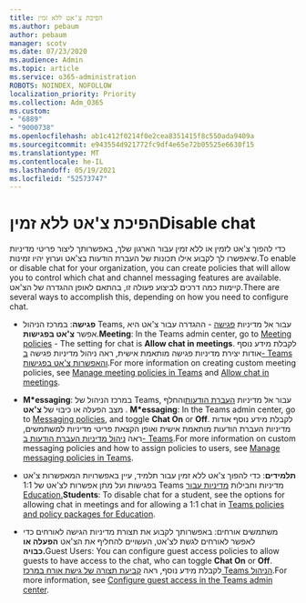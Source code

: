 ```yaml
---
title: הפיכת צ'אט ללא זמין
ms.author: pebaum
author: pebaum
manager: scotv
ms.date: 07/23/2020
ms.audience: Admin
ms.topic: article
ms.service: o365-administration
ROBOTS: NOINDEX, NOFOLLOW
localization_priority: Priority
ms.collection: Adm_O365
ms.custom:
- "6889"
- "9000738"
ms.openlocfilehash: ab1c412f0214f0e2cea8351415f8c550ada9409a
ms.sourcegitcommit: e943554d921772fc9df4e65e72b05525e6630f15
ms.translationtype: MT
ms.contentlocale: he-IL
ms.lasthandoff: 05/19/2021
ms.locfileid: "52573747"
---
```

# <a name="disable-chat"></a><span data-ttu-id="0a566-102">הפיכת צ'אט ללא זמין</span><span class="sxs-lookup"><span data-stu-id="0a566-102">Disable chat</span></span>

<span data-ttu-id="0a566-103">כדי להפוך צ'אט לזמין או ללא זמין עבור הארגון שלך, באפשרותך ליצור פריטי מדיניות שיאפשרו לך לקבוע אילו תכונות של העברת הודעות בצ'אט וערוץ יהיו זמינות.</span><span class="sxs-lookup"><span data-stu-id="0a566-103">To enable or disable chat for your organization, you can create policies that will allow you to control which chat and channel messaging features are available.</span></span> <span data-ttu-id="0a566-104">קיימות כמה דרכים לביצוע פעולה זו, בהתאם לאופן ההגדרה של הצ'אט.</span><span class="sxs-lookup"><span data-stu-id="0a566-104">There are several ways to accomplish this, depending on how you need to configure chat.</span></span>

- <span data-ttu-id="0a566-105">**פגישה**: במרכז הניהול Teams, עבור אל מדיניות [פגישה](https://admin.teams.microsoft.com/) - ההגדרה עבור צ'אט היא אפשר **צ'אט בפגישות**.</span><span class="sxs-lookup"><span data-stu-id="0a566-105">**Meeting**: In the Teams admin center, go to [Meeting policies](https://admin.teams.microsoft.com/) - The setting for chat is **Allow chat in meetings**.</span></span> <span data-ttu-id="0a566-106">לקבלת מידע נוסף אודות יצירת מדיניות פגישה מותאמת אישית, ראה ניהול מדיניות פגישה [ב- Teams](/microsoftteams/meeting-policies-in-teams) [והאפשרות צ'אט בפגישות](/microsoftteams/meeting-policies-in-teams#allow-chat-in-meetings).</span><span class="sxs-lookup"><span data-stu-id="0a566-106">For more information on creating custom meeting policies, see [Manage meeting policies in Teams](/microsoftteams/meeting-policies-in-teams) and [Allow chat in meetings](/microsoftteams/meeting-policies-in-teams#allow-chat-in-meetings).</span></span>

- <span data-ttu-id="0a566-107">**M\*essaging**: במרכז הניהול של Teams, עבור אל מדיניות [העברת הודעות](https://admin.teams.microsoft.com/)והחלף מצב הפעלה או כיבוי של **צ'אט** . </span><span class="sxs-lookup"><span data-stu-id="0a566-107">**M\*essaging**: In the Teams admin center, go to [Messaging policies](https://admin.teams.microsoft.com/), and toggle **Chat On** or **Off**.</span></span> <span data-ttu-id="0a566-108">לקבלת מידע נוסף אודות מדיניות העברת הודעות מותאמת אישית ואופן הקצאת פריטי מדיניות למשתמשים, ראה [ניהול מדיניות העברת הודעות ב- Teams](/microsoftteams/messaging-policies-in-teams).</span><span class="sxs-lookup"><span data-stu-id="0a566-108">For more information on custom messaging policies and how to assign policies to users, see [Manage messaging policies in Teams](/microsoftteams/messaging-policies-in-teams).</span></span>

- <span data-ttu-id="0a566-109">**תלמידים**: כדי להפוך צ'אט ללא זמין עבור תלמיד, עיין באפשרויות המאפשרות צ'אט בפגישות ועל מתן אפשרות לצ'אט של 1:1 Teams מדיניות וחבילות [מדיניות עבור Education.](/microsoftteams/policy-packages-edu)</span><span class="sxs-lookup"><span data-stu-id="0a566-109">**Students**: To disable chat for a student, see the options for allowing chat in meetings and for allowing a 1:1 chat in [Teams policies and policy packages for Education](/microsoftteams/policy-packages-edu).</span></span>

- <span data-ttu-id="0a566-110">משתמשים אורחים: באפשרותך לקבוע את תצורת מדיניות הגישה לאורחים כדי לאפשר לאורחים לגשת לצ'אט, העשויים להחליף את הצ'אט **הפעלה או** **כבויה.**</span><span class="sxs-lookup"><span data-stu-id="0a566-110">Guest Users: You can configure guest access policies to allow guests to have access to the chat, who can toggle **Chat On** or **Off**.</span></span> <span data-ttu-id="0a566-111">לקבלת מידע נוסף, ראה [קביעת תצורה של גישת אורח במרכז Teams הניהול](/microsoftteams/set-up-guests#configure-guest-access-in-the-teams-admin-center).</span><span class="sxs-lookup"><span data-stu-id="0a566-111">For more information, see [Configure guest access in the Teams admin center](/microsoftteams/set-up-guests#configure-guest-access-in-the-teams-admin-center).</span></span>




